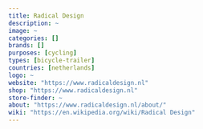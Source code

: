 ```yaml
---
title: Radical Design
description: ~
image: ~
categories: []
brands: []
purposes: [cycling]
types: [bicycle-trailer]
countries: [netherlands]
logo: ~
website: "https://www.radicaldesign.nl"
shop: "https://www.radicaldesign.nl"
store-finder: ~
about: "https://www.radicaldesign.nl/about/"
wiki: "https://en.wikipedia.org/wiki/Radical Design"
---
```

